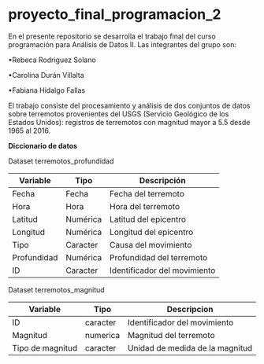 # proyecto_final_programacion_2

En el presente repositorio se desarrolla el trabajo final del curso programación para Análisis de Datos II. Las integrantes del grupo son:

•Rebeca Rodriguez Solano

•Carolina Durán Villalta

•Fabiana Hidalgo Fallas

El trabajo consiste del procesamiento y análisis de dos conjuntos de datos sobre terremotos provenientes del USGS (Servicio Geológico de los Estados Unidos): registros de terremotos con magnitud mayor a 5.5 desde 1965 al 2016.

**Diccionario de datos**

Dataset terremotos_profundidad

| Variable    | Tipo     | Descripción                  |
|-------------|----------|------------------------------|
| Fecha       | Fecha    | Fecha del terremoto          |
| Hora        | Hora     | Hora del terremoto           |
| Latitud     | Numérica | Latitud del epicentro        |
| Longitud    | Numérica | Longitud del epicentro       |
| Tipo        | Caracter | Causa del movimiento         |
| Profundidad | Numérica | Profundidad del terremoto    |
| ID          | Caracter | Identificador del movimiento |

Dataset terremotos_magnitud

| Variable         | Tipo     | Descripcion                     |
|------------------|----------|---------------------------------|
| ID               | caracter | Identificador del movimiento    |
| Magnitud         | numerica | Magnitud del terremoto          |
| Tipo de magnitud | caracter | Unidad de medida de la magnitud |
